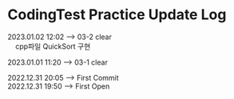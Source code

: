 # CodingTest Practice Update Log

2023.01.02  12:02   --> 03-2 clear  
&nbsp;&nbsp;&nbsp;&nbsp;cpp파일 QuickSort 구현  
  
2023.01.01  11:20   --> 03-1 clear  
  
2022.12.31  20:05   --> First Commit  
2022.12.31  19:50   --> First Open
